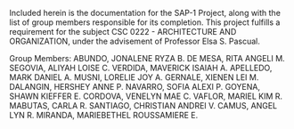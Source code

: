 Included herein is the documentation for the SAP-1 Project, along with the list of group members responsible for its completion. This project fulfills a requirement for the subject CSC 0222 - ARCHITECTURE AND ORGANIZATION, under the advisement of Professor Elsa S. Pascual.

Group Members:
ABUNDO, JONALENE RYZA B.
DE MESA, RITA ANGELI M.
SEGOVIA, ALIYAH LOISE C.
VERDIDA, MAVERICK ISAIAH A.
APELLEDO, MARK DANIEL A.
MUSNI, LORELIE JOY A.
GERNALE, XIENEN LEI M.
DALANGIN, HERSHEY ANNE P.
NAVARRO, SOFIA ALEXI P.
GOYENA, SHAWN KIEFFER E.
CORDOVA, VENELYN MAE C.
VAFLOR, MARIEL KIM R.
MABUTAS, CARLA R.
SANTIAGO, CHRISTIAN ANDREI V.
CAMUS, ANGEL LYN R.
MIRANDA, MARIEBETHEL ROUSSAMIERE E.
